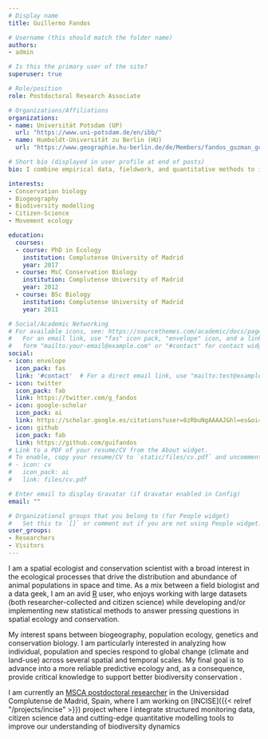 ```yaml
---
# Display name
title: Guillermo Fandos

# Username (this should match the folder name)
authors:
- admin

# Is this the primary user of the site?
superuser: true

# Role/position
role: Postdoctoral Research Associate

# Organizations/Affiliations
organizations:
- name: Universität Potsdam (UP)
  url: "https://www.uni-potsdam.de/en/ibb/"
- name: Humboldt-Universität zu Berlin (HU)
  url: "https://www.geographie.hu-berlin.de/de/Members/fandos_guzman_guillermo"

# Short bio (displayed in user profile at end of posts)
bio: I combine empirical data, fieldwork, and quantitative methods to improve our understanding of how natural and anthropogenic changes influence biodiversity dynamics.

interests:
- Conservation biology
- Biogeography	
- Biodiversity modelling
- Citizen-Science
- Movement ecology

education:
  courses:
  - course: PhD in Ecology
    institution: Complutense University of Madrid
    year: 2017
  - course: MsC Conservation Biology
    institution: Complutense University of Madrid
    year: 2012
  - course: BSc Biology
    institution: Complutense University of Madrid
    year: 2011

# Social/Academic Networking
# For available icons, see: https://sourcethemes.com/academic/docs/page-builder/#icons
#   For an email link, use "fas" icon pack, "envelope" icon, and a link in the
#   form "mailto:your-email@example.com" or "#contact" for contact widget.
social:
- icon: envelope
  icon_pack: fas
  link: '#contact'  # For a direct email link, use "mailto:test@example.org".
- icon: twitter
  icon_pack: fab
  link: https://twitter.com/g_fandos
- icon: google-scholar
  icon_pack: ai
  link: https://scholar.google.es/citations?user=8zRbuNgAAAAJ&hl=es&oi=ao
- icon: github
  icon_pack: fab
  link: https://github.com/guifandos
# Link to a PDF of your resume/CV from the About widget.
# To enable, copy your resume/CV to `static/files/cv.pdf` and uncomment the lines below.
# - icon: cv
#   icon_pack: ai
#   link: files/cv.pdf

# Enter email to display Gravatar (if Gravatar enabled in Config)
email: ""

# Organizational groups that you belong to (for People widget)
#   Set this to `[]` or comment out if you are not using People widget.
user_groups:
- Researchers
- Visitors
---
```


I am a spatial ecologist and conservation scientist with a broad interest in the ecological processes that drive the distribution and abundance of animal populations in space and time. As a mix between a field biologist and a data geek, I am an avid [R](https://www.r-project.org/) user, who enjoys working with large datasets (both researcher-collected and citizen science) while developing and/or implementing new statistical methods to answer pressing questions in spatial ecology and conservation. 

My interest spans between biogeography, population ecology, genetics and conservation biology. I am particularly interested in analyzing how individual, population and species respond to global change (climate and land-use) across several spatial and temporal scales. My final goal is to advance into a more reliable predictive ecology and, as a consequence, provide critical knowledge to support better biodiversity conservation .

I am currently an [MSCA postdoctoral researcher](https://www.una4career.eu) in the Universidad Complutense de Madrid, Spain, where I am working on [INCISE]({{< relref "/projects/incise" >}}) project where I integrate structured monitoring data, citizen science data and cutting-edge quantitative modelling tools to improve our understanding of biodiversity dynamics

